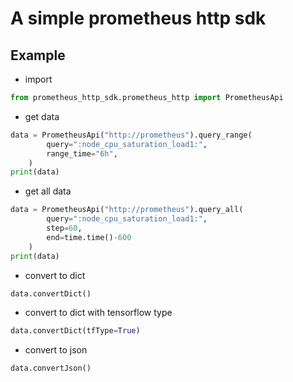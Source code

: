 # A simple prometheus http sdk

## Example

* import
```python
from prometheus_http_sdk.prometheus_http import PrometheusApi
```

* get data
```python
data = PrometheusApi("http://prometheus").query_range(
        query=":node_cpu_saturation_load1:",
        range_time="6h",
    )
print(data)
```

* get all data
```python
data = PrometheusApi("http://prometheus").query_all(
        query=":node_cpu_saturation_load1:",
        step=60,
        end=time.time()-600
    )
print(data)
```

* convert to dict

```python
data.convertDict()
```

* convert to dict with tensorflow type

```python
data.convertDict(tfType=True)
```


* convert to json

```python
data.convertJson()
```